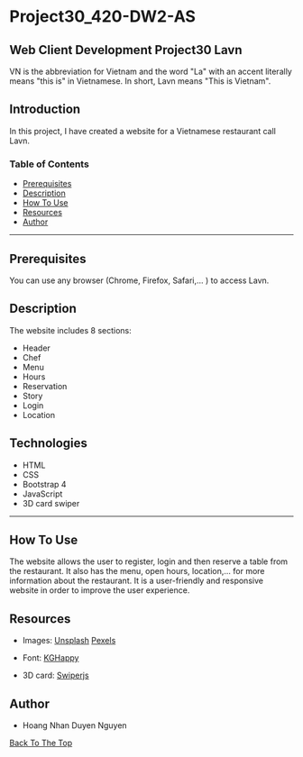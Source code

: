 # Project30_420-DW2-AS
## Web Client Development Project30 Lavn
VN is the abbreviation for Vietnam and the word "La" with an accent literally means "this is" in Vietnamese. In short, Lavn means "This is Vietnam".

## Introduction
In this project, I have created a website for a Vietnamese restaurant call Lavn.

### Table of Contents
- [Prerequisites](#prerequisites)
- [Description](#desciption)
- [How To Use](#how-to-use)
- [Resources](#resources)
- [Author](#author)

---

## Prerequisites
You can use any browser (Chrome, Firefox, Safari,... ) to access Lavn.

## Description
The website includes 8 sections:
- Header
- Chef
- Menu
- Hours
- Reservation
- Story
- Login
- Location

## Technologies
- HTML
- CSS
- Bootstrap 4
- JavaScript
- 3D card swiper

---

## How To Use
The website allows the user to register, login and then reserve a table from the restaurant. It also has the menu, open hours, location,... for more information about the restaurant. It is a user-friendly and responsive website in order to improve the user experience. 

## Resources
- Images:
[Unsplash](https://unsplash.com/ "Unsplash") 
[Pexels](https://www.pexels.com/ "Pexels")

- Font: [KGHappy](http://www.kimberlygeswein.com/ "KimBerly Gesweln")

- 3D card: [Swiperjs](https://swiperjs.com/ "Swiperjs")

## Author

* Hoang Nhan Duyen Nguyen

[Back To The Top](#Project30_420-DW2-AS)

